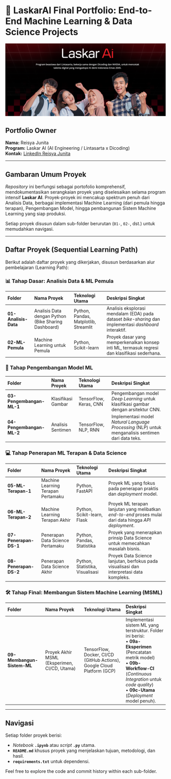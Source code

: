 # 🤖 LaskarAI Final Portfolio: End-to-End Machine Learning & Data Science Projects

![Screenshot Program Laskar Ai](https://raw.githubusercontent.com/reisyajunita/LaskarAI-Final-Portfolio/70795312fbbe9a5250ea23f9d6bef810694f86ee/Screenshot%202025-06-20%20150646.png)

## Portfolio Owner
**Nama:** Reisya Junita    
**Program:** Laskar AI (AI Engineering / Lintasarta x Dicoding)    
**Kontak:** [LinkedIn Reisya Junita](https://www.linkedin.com/in/reisyajunita/) 

---

## Gambaran Umum Proyek
*Repository* ini berfungsi sebagai portofolio komprehensif, mendokumentasikan serangkaian proyek yang diselesaikan selama program intensif **Laskar AI**. Proyek-proyek ini mencakup spektrum penuh dari Analisis Data, berbagai implementasi Machine Learning (dari pemula hingga terapan), Pengembangan Model, hingga pembangunan Sistem Machine Learning yang siap produksi.

Setiap proyek disusun dalam sub-folder berurutan (`01-`, `02-`, dst.) untuk memudahkan navigasi.

---

## Daftar Proyek (Sequential Learning Path)

Berikut adalah daftar proyek yang dikerjakan, disusun berdasarkan alur pembelajaran (Learning Path):

### 📊 Tahap Dasar: Analisis Data & ML Pemula
| Folder | Nama Proyek | Teknologi Utama | Deskripsi Singkat |
| :--- | :--- | :--- | :--- |
| **01-Analisis-Data** | Analisis Data dengan Python (Bike Sharing Dashboard) | Python, Pandas, Matplotlib, Streamlit | Analisis eksplorasi mendalam (EDA) pada dataset *bike-sharing* dan implementasi *dashboard* interaktif. |
| **02-ML-Pemula** | Machine Learning untuk Pemula | Python, Scikit-learn | Proyek dasar yang memperkenalkan konsep inti ML, termasuk regresi dan klasifikasi sederhana. |

### 🧠 Tahap Pengembangan Model ML
| Folder | Nama Proyek | Teknologi Utama | Deskripsi Singkat |
| :--- | :--- | :--- | :--- |
| **03-Pengembangan-ML-1** | Klasifikasi Gambar | TensorFlow, Keras, CNN | Pengembangan model *Deep Learning* untuk klasifikasi gambar dengan arsitektur CNN. |
| **04-Pengembangan-ML-2** | Analisis Sentimen | TensorFlow, NLP, RNN | Implementasi model *Natural Language Processing* (NLP) untuk menganalisis sentimen dari data teks. |

### 💻 Tahap Penerapan ML Terapan & Data Science
| Folder | Nama Proyek | Teknologi Utama | Deskripsi Singkat |
| :--- | :--- | :--- | :--- |
| **05-ML-Terapan-1** | Machine Learning Terapan Pertamaku | Python, FastAPI | Proyek ML yang fokus pada penerapan praktis dan *deployment* model. |
| **06-ML-Terapan-2** | Machine Learning Terapan Akhir | Python, Scikit-learn, Flask | Proyek ML terapan lanjutan yang melibatkan *end-to-end* proses mulai dari data hingga *API deployment*. |
| **07-Penerapan-DS-1** | Penerapan Data Science Pertamaku | Python, Pandas, Statistika | Proyek yang menerapkan prinsip Data Science untuk memecahkan masalah bisnis. |
| **08-Penerapan-DS-2** | Penerapan Data Science Akhir | Python, Statistika, Visualisasi | Proyek Data Science lanjutan, berfokus pada visualisasi dan interpretasi data kompleks. |

### 🛠️ Tahap Final: Membangun Sistem Machine Learning (MSML)
| Folder | Nama Proyek | Teknologi Utama | Deskripsi Singkat |
| :--- | :--- | :--- | :--- |
| **09-Membangun-Sistem-ML** | Proyek Akhir MSML (Eksperimen, CI/CD, Utama) | TensorFlow, Docker, CI/CD (GitHub Actions), Google Cloud Platform (GCP) | Implementasi sistem ML yang terstruktur. Folder ini berisi: <br> • **09a-Eksperimen** (Pencatatan metrik model) <br> • **09b-Workflow-CI** (*Continuous Integration* untuk *code quality*) <br> • **09c-Utama** (*Deployment* model penuh). |

---

## Navigasi
Setiap folder proyek berisi:
* *Notebook* **`.ipynb`** atau *script* **`.py`** utama.
* **`README.md`** khusus proyek yang menjelaskan tujuan, metodologi, dan hasil.
* **`requirements.txt`** untuk dependensi.

Feel free to explore the code and commit history within each sub-folder.
